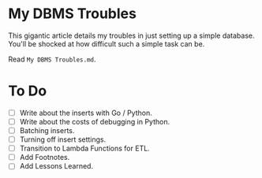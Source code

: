# My DBMS Troubles

This gigantic article details my troubles in just setting up a simple database.
You'll be shocked at how difficult such a simple task can be.

Read `My DBMS Troubles.md`.

# To Do

- [ ] Write about the inserts with Go / Python.
- [ ] Write about the costs of debugging in Python.
- [ ] Batching inserts.
- [ ] Turning off insert settings.
- [ ] Transition to Lambda Functions for ETL.
- [ ] Add Footnotes.
- [ ] Add Lessons Learned.